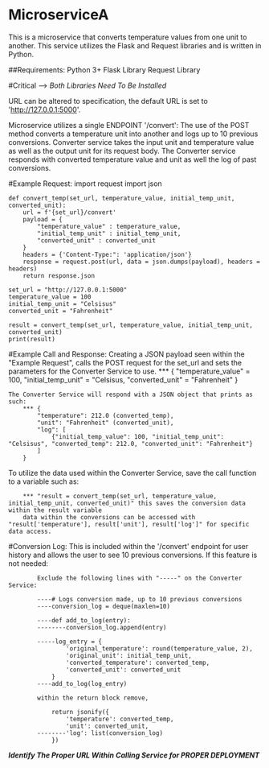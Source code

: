 # MicroserviceA
This is a microservice that converts temperature values from one unit to another. This service utilizes the Flask and Request libraries and is written in Python.

##Requirements:
    Python 3+
    Flask Library
    Request Library

#Critical --> *Both Libraries Need To Be Installed*

URL can be altered to specification, the default URL is set to 'http://127.0.0.1:5000'.

Microservice utilizes a single ENDPOINT '/convert':
    The use of the POST method converts a temperature unit into another and logs up to 10 previous conversions.
    Converter service takes the input unit and temperature value as well as the output unit for its request body.
    The Converter service responds with converted temperature value and unit as well the log of past conversions.

#Example Request:
    import request
    import json

    def convert_temp(set_url, temperature_value, initial_temp_unit, converted_unit):
        url = f'{set_url}/convert'
        payload = {
            "temperature_value" : temperature_value,
            "initial_temp_unit" : initial_temp_unit,
            "converted_unit" : converted_unit
        }
        headers = {'Content-Type:": 'application/json'}
        response = request.post(url, data = json.dumps(payload), headers = headers)
        return response.json
    
    set_url = "http://127.0.0.1:5000"
    temperature_value = 100
    initial_temp_unit = "Celsisus"
    converted_unit = "Fahrenheit"

    result = convert_temp(set_url, temperature_value, initial_temp_unit, converted_unit)
    print(result)

#Example Call and Response:
    Creating a JSON payload seen within the "Example Request", calls the POST request for the set_url and sets the
        parameters for the Converter Service to use.
                *** {
                    "temperature_value" = 100,
                    "initial_temp_unit" = "Celsisus,
                    "converted_unit" = "Fahrenheit"
                }

    The Converter Service will respond with a JSON object that prints as such:
        *** {
            "temperature": 212.0 (converted_temp),
            "unit": "Fahrenheit" (converted_unit),
            "log": [
                {"initial_temp_value": 100, "initial_temp_unit": "Celsisus", "converted_temp": 212.0, "converted_unit": "Fahrenheit"}
            ]
        }

To utilize the data used within the Converter Service, save the call function to a variable such as:

        *** "result = convert_temp(set_url, temperature_value, initial_temp_unit, converted_unit)" this saves the conversion data within the result variable
        data within the conversions can be accessed with "result['temperature'], result['unit'], result['log']" for specific data access.

#Conversion Log:
    This is included within the '/convert' endpoint for user history and allows the user to see 10 previous conversions.
    If this feature is not needed:

            Exclude the following lines with "-----" on the Converter Service:

            ----# Logs conversion made, up to 10 previous conversions
            ----conversion_log = deque(maxlen=10)

            ----def add_to_log(entry):
            --------conversion_log.append(entry)

            -----log_entry = {
                    'original_temperature': round(temperature_value, 2),
                    'original_unit': initial_temp_unit,
                    'converted_temperature': converted_temp,
                    'converted_unit': converted_unit
                }
            ----add_to_log(log_entry)

            within the return block remove,

                return jsonify({
                    'temperature': converted_temp,
                    'unit': converted_unit,
            --------'log': list(conversion_log)
                })

***Identify The Proper URL Within Calling Service for PROPER DEPLOYMENT***

